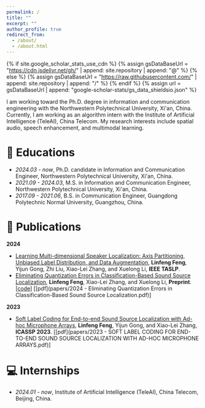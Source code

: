```yaml
---
permalink: /
title: ""
excerpt: ""
author_profile: true
redirect_from: 
  - /about/
  - /about.html
---
```


{% if site.google_scholar_stats_use_cdn %}
{% assign gsDataBaseUrl = "https://cdn.jsdelivr.net/gh/" | append: site.repository | append: "@" %}
{% else %}
{% assign gsDataBaseUrl = "https://raw.githubusercontent.com/" | append: site.repository | append: "/" %}
{% endif %}
{% assign url = gsDataBaseUrl | append: "google-scholar-stats/gs_data_shieldsio.json" %}

<span class='anchor' id='about-me'></span>

I am working toward the Ph.D. degree in information and communication engineering with the Northwestern Polytechnical University, Xi'an, China. Currently, I am working as an algorithm intern with the Institute of Artificial Intelligence (TeleAI), China Telecom. My research interests include spatial audio, speech enhancement, and multimodal learning.


# 🏫 Educations
- *2024.03 - now*, Ph.D. candidate in Information and Communication Engineer, Northwestern Polytechnical University, Xi'an, China.
- *2021.09 - 2024.03*, M.S. in Information and Communication Engineer, Northwestern Polytechnical University, Xi'an, China.
- *2017.09 - 2021.06*, B.S. in Communication Engineer, Guangdong Polytechnic Normal University, Guangzhou, China.


# 📝 Publications
**2024**
- [Learning Multi-dimensional Speaker Localization: Axis Partitioning, Unbiased Label Distribution, and Data Augmentation](https://arxiv.org/abs/2311.12305), **Linfeng Feng**, Yijun Gong, Zhi Liu, Xiao-Lei Zhang, and Xuelong Li, **IEEE TASLP**.
- [Eliminating Quantization Errors in Classification-Based Sound Source Localization](https://arxiv.org/abs/2311.12305), **Linfeng Feng**, Xiao-Lei Zhang, and Xuelong Li, **Preprint**. [[code](https://github.com/linfeng-feng/ULD)] [[pdf](papers/2024 - Eliminating Quantization Errors in Classification-Based Sound Source Localization.pdf)]

**2023**
- [Soft Label Coding for End-to-end Sound Source Localization with Ad-hoc Microphone Arrays](https://ieeexplore.ieee.org/abstract/document/10094647), **Linfeng Feng**, Yijun Gong, and Xiao-Lei Zhang, **ICASSP 2023**. [[pdf](papers/2023 - SOFT LABEL CODING FOR END-TO-END SOUND SOURCE LOCALIZATION WITH AD-HOC MICROPHONE ARRAYS.pdf)]



# 💻 Internships
- *2024.01 - now*, Institute of Artificial Intelligence (TeleAI), China Telecom, Beijing, China.
